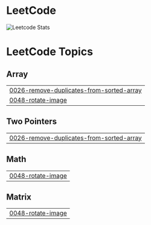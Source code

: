 # LeetCode
![Leetcode Stats](https://leetcard.jacoblin.cool/Priyanka_b25)

<!---LeetCode Topics Start-->
# LeetCode Topics
## Array
|  |
| ------- |
| [0026-remove-duplicates-from-sorted-array](https://github.com/priyankab082/LeetCode/tree/master/0026-remove-duplicates-from-sorted-array) |
| [0048-rotate-image](https://github.com/priyankab082/LeetCode/tree/master/0048-rotate-image) |
## Two Pointers
|  |
| ------- |
| [0026-remove-duplicates-from-sorted-array](https://github.com/priyankab082/LeetCode/tree/master/0026-remove-duplicates-from-sorted-array) |
## Math
|  |
| ------- |
| [0048-rotate-image](https://github.com/priyankab082/LeetCode/tree/master/0048-rotate-image) |
## Matrix
|  |
| ------- |
| [0048-rotate-image](https://github.com/priyankab082/LeetCode/tree/master/0048-rotate-image) |
<!---LeetCode Topics End-->